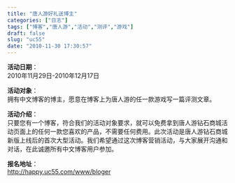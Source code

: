 ```yaml
---
title: "唐人游好礼送博主"
categories: ["日志"]
tags: ["博客","唐人游","活动","测评","游戏"]
draft: false
slug: "uc55"
date: "2010-11-30 17:30:57"
---
```


<p><strong>活动日期</strong>：<br />
2010年11月29日-2010年12月17日</p>
<p><strong>活动对象</strong>：<br />
拥有中文博客的博主，愿意在博客上为唐人游的任一款游戏写一篇评测文章。</p>
<p><strong>活动介绍</strong>：<br />
    只要您有一个博客，符合我们的活动对象要求，就可以免费拿到唐人游钻石商城活动页面上的任何一款您喜欢的产品，不需要任何费用。此次活动是唐人游钻石商城新版上线后的首次大型活动。我们希望通过这次博客营销活动，与大家展开沟通和对话，在此诚邀所有中文博客用户参加。</p>
<p><strong>报名地址</strong>：<br />
<a href="http://happy.uc55.com/www/bloger" target="_blank">http://happy.uc55.com/www/bloger</a></p>
